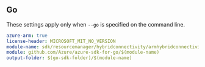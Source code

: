 ## Go

These settings apply only when `--go` is specified on the command line.

```yaml $(go) && $(track2)
azure-arm: true
license-header: MICROSOFT_MIT_NO_VERSION
module-name: sdk/resourcemanager/hybridconnectivity/armhybridconnectivity
module: github.com/Azure/azure-sdk-for-go/$(module-name)
output-folder: $(go-sdk-folder)/$(module-name)
```
